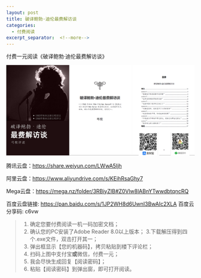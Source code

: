 ```yaml
---
layout: post
title: 破译鲍勃·迪伦最费解访谈
categories:
  - 付费阅读
excerpt_separator:  <!--more-->
---
```


付费一元阅读《破译鲍勃·迪伦最费解访谈》<!--more-->

![pay](img/1rmb.png)

腾讯云盘：https://share.weiyun.com/LWwA5Ijh

阿里云盘：https://www.aliyundrive.com/s/KEihRsaGhy7

Mega云盘：https://mega.nz/folder/3RBiyZIB#Z0Vlw8lABnYTwwdbtqncRQ

百度云盘链接: https://pan.baidu.com/s/1JP2WH8d6UwnI3BwAIc2XLA 百度云分享码: c6vw

> 1. 确定您要付费阅读一机一码加密文档；
> 2. 确认您的PC安装了Adobe Reader 8.0以上版本；
> 3.下载解压得到四个.exe文件，双击打开其一；
> 4. 弹出框显示【您的机器码】，拷贝粘贴到楼下评论栏；
> 5. 扫码上图中支付宝**或**微信，付费一元；
> 6. 我会尽快生成回复【阅读密码】；
> 7. 粘贴【阅读密码】到弹出窗，即可打开阅读。

